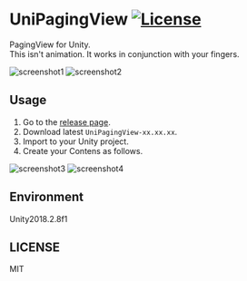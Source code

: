 # UniPagingView [![License](https://img.shields.io/badge/license-MIT-lightgrey.svg?style=flat)](http://mit-license.org) 
PagingView for Unity.  
This isn't animation. It works in conjunction with your fingers.

![screenshot1](https://github.com/kiepng/UniPagingView/blob/master/Documents/UniPagingView_Horizontal.gif)
![screenshot2](https://github.com/kiepng/UniPagingView/blob/master/Documents/UniPagingView_Vertical.gif)


## Usage
1. Go to the [release page](https://github.com/kiepng/UniPagingView/releases/tag/v1.0.0).
2. Download latest `UniPagingView-xx.xx.xx`.
3. Import to your Unity project.
4. Create your Contens as follows.

![screenshot3](https://github.com/kiepng/UniPagingView/blob/master/Documents/screenshot_editor.png)
![screenshot4](https://github.com/kiepng/UniPagingView/blob/master/Documents/screenshot_inspector.png)


## Environment
Unity2018.2.8f1

## LICENSE
MIT

